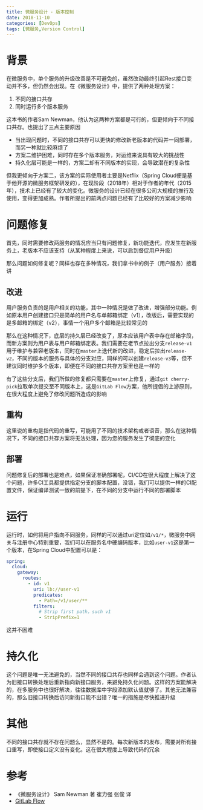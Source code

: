 ```yaml
---
title: 微服务设计 - 版本控制
date: 2018-11-10
categories: [DevOps]
tags: [微服务,Version Control]
---
```


# 背景
在微服务中，单个服务的升级改善是不可避免的，虽然改动最终引起Rest接口变动并不多，但仍然会出现。在《微服务设计》中，提供了两种处理方案：
1. 不同的接口共存
2. 同时运行多个版本服务

这本书的作者Sam Newman，他认为这两种方案都是可行的，但更倾向于不同接口共存。也提出了三点主要原因
- 当出现问题时，不同的接口共存可以更快的修改新老版本的代码并一同部署，而另一种就比较麻烦了
- 方案二维护困难，同时存在多个版本服务，对运维来说具有较大的挑战性
- 持久化层可能是一样的，方案二却有不同版本的实现，会导致潜在的复杂性

但我更倾向于方案二，该方案的实际使用者主要是Netflix（Spring Cloud便是基于他开源的微服务框架研发的），在现阶段（2018年）相对于作者的年代（2015年），技术上已经有了较大的变化。微服务的设计已经在很多公司大规模的推行及使用，变得更加成熟。作者所提出的前两点问题已经有了比较好的方案减少影响    

<!-- more -->

# 问题修复
首先，同时需要修改两服务的情况应当只有问题修复，新功能迭代，应发生在新服务上，老版本不应该支持（从某种程度上来说，可以启到督促用户升级）    

那么问题如何修复呢？同样也存在多种情况，我们拿书中的例子（用户服务）接着讲    

## 改进
用户服务负责的是用户相关的功能，其中一种情况是做了改进，增强部分功能。例如原本用户创建接口只是简单的用户名与单邮箱绑定（v1），改版后，需要实现的是多邮箱的绑定（v2），事情一个用户多个邮箱是比较常见的    

那么在这种情况下，底层的持久层已经改变了，原本应该用户表中存在邮箱字段，而新方案则为用户表与用户邮箱绑定表。我们需要在老节点拉出分支`release-v1`用于维护与兼容老版本，同时在`master`上迭代新的改进，稳定后拉出`release-v2`，不同的版本的服务与具体的分支对应，同样的可以创建`release-v3`等，但不建议同时维护多个版本，即便在不同的接口共存方案里也是一样的    

有了这些分支后，我们所做的修复都只需要在`master`上修复，通过`git cherry-pick`拉取单次提交至不同版本上，这是`GitLab Flow`方案，他所提倡的上游原则，在很大程度上避免了修改问题所造成的影响

## 重构
这里说的重构是指代码的重写，可能用了不同的技术架构或者语音，那么在这种情况下，不同的接口共存方案将无法处理，因为您的服务发生了彻底的变化

## 部署
问题修复后的部署也是难点，如果保证准确部署呢，CI/CD在很大程度上解决了这个问题，许多CI工具都提供指定分支的脚本配置，没错，我们可以提供一样的CI配置文件，保证编译测试一致的前提下，在不同的分支中运行不同的部署脚本

# 运行
运行时，如何将用户指向不同服务，同样的可以通过uri定位如`/v1/*`，微服务中网关与注册中心特别重要，我们可以在服务名中硬编码版本，比如`user-v1`这是第一个版本，在Spring Cloud中配置可以是：
```yml
spring:
  cloud:
    gateway:
      routes:
        - id: v1
          uri: lb://user-v1
          predicates:
            - Path=/v1/user/**
          filters:
            # Strip first path，such v1
            - StripPrefix=1
```
这并不困难

# 持久化
这个问题是唯一无法避免的，当然不同的接口共存也同样会遇到这个问题。作者认为旧接口转换处理后重新指向新接口服务，来避免持久化问题。这样的方案能解决的，在多服务中也很好解决，往往数据库中字段添加默认值就够了。其他无法兼容的，那么旧接口转换后访问新街口能不出错？唯一的措施是尽快推进升级    

# 其他
不同的接口共存就不存在问题么，显然不是的。每次新版本的发布，需要对所有接口重写，即使接口定义没有变化。这在很大程度上导致代码的冗余    

# 参考
- 《微服务设计》 Sam Newman 著 崔力强 张俊 译
- [GitLab Flow](https://docs.gitlab.com/ee/university/training/gitlab_flow.html)
